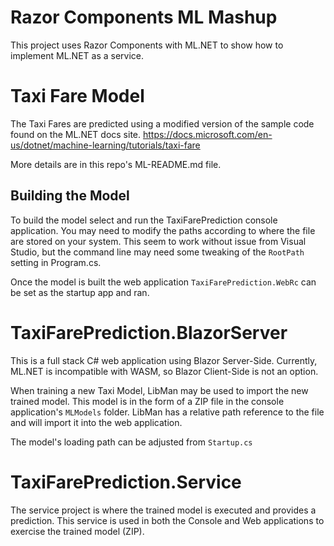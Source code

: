 # Razor Components ML Mashup

This project uses Razor Components with ML.NET to show how to implement ML.NET as a service.

# Taxi Fare Model

The Taxi Fares are predicted using a modified version of the sample code found on the ML.NET docs site.
https://docs.microsoft.com/en-us/dotnet/machine-learning/tutorials/taxi-fare

More details are in this repo's ML-README.md file.

## Building the Model

To build the model select and run the TaxiFarePrediction console application. You may need to modify the paths according to where the file are stored on your system. This seem to work without issue from Visual Studio, but the command line may need some tweaking of the `RootPath` setting in Program.cs.

Once the model is built the web application `TaxiFarePrediction.WebRc` can be set as the startup app and ran.

# TaxiFarePrediction.BlazorServer

This is a full stack C# web application using Blazor Server-Side. Currently, ML.NET is incompatible with WASM, so Blazor Client-Side is not an option.

When training a new Taxi Model, LibMan may be used to import the new trained model. This model is in the form of a ZIP file in the console application's `MLModels` folder. LibMan has a relative path reference to the file and will import it into the web application.

The model's loading path can be adjusted from `Startup.cs`

# TaxiFarePrediction.Service

The service project is where the trained model is executed and provides a prediction. This service is used in both the Console and Web applications to exercise the trained model (ZIP).


